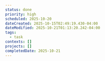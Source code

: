 ```yaml
---
status: done
priority: high
scheduled: 2025-10-20
dateCreated: 2025-10-15T02:49:19.430-04:00
dateModified: 2025-10-21T01:13:20.242-04:00
tags:
  - task
contexts: []
projects: []
completedDate: 2025-10-21
---
```


